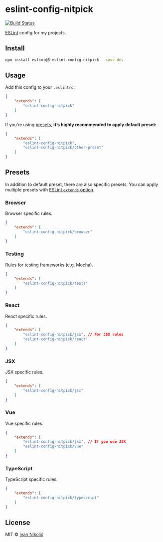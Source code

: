 # eslint-config-nitpick

[![Build Status][ci-img]][ci]

[ESLint][eslint] config for my projects.

## Install

```sh
npm install eslint@8 eslint-config-nitpick --save-dev
```

## Usage

Add this config to your `.eslintrc`:

<!-- prettier-ignore-start -->

```json
{
	"extends": [
		"eslint-config-nitpick"
	]
}
```

<!-- prettier-ignore-end -->

If you’re using [presets](#presets), **it’s highly recommended to apply default
preset:**

<!-- prettier-ignore-start -->

```json
{
	"extends": [
		"eslint-config-nitpick",
		"eslint-config-nitpick/other-preset"
	]
}
```

<!-- prettier-ignore-end -->

## Presets

In addition to default preset, there are also specific presets. You can apply
multiple presets with [ESLint `extends` option][eslint-extends].

### Browser

Browser specific rules.

<!-- prettier-ignore-start -->

```json
{
	"extends": [
		"eslint-config-nitpick/browser"
	]
}
```

<!-- prettier-ignore-end -->

### Testing

Rules for testing frameworks (e.g. Mocha).

<!-- prettier-ignore-start -->

```json
{
	"extends": [
		"eslint-config-nitpick/tests"
	]
}
```

<!-- prettier-ignore-end -->

### React

React specific rules.

<!-- prettier-ignore-start -->

```json
{
	"extends": [
		"eslint-config-nitpick/jsx", // For JSX rules
		"eslint-config-nitpick/react"
	]
}
```

<!-- prettier-ignore-end -->

### JSX

JSX specific rules.

<!-- prettier-ignore-start -->

```json
{
	"extends": [
		"eslint-config-nitpick/jsx"
	]
}
```

<!-- prettier-ignore-end -->

### Vue

Vue specific rules.

<!-- prettier-ignore-start -->

```json
{
	"extends": [
		"eslint-config-nitpick/jsx", // If you use JSX
		"eslint-config-nitpick/vue"
	]
}
```

<!-- prettier-ignore-end -->

### TypeScript

TypeScript specific rules.

<!-- prettier-ignore-start -->

```json
{
	"extends": [
		"eslint-config-nitpick/typescript"
	]
}
```

<!-- prettier-ignore-end -->

## License

MIT © [Ivan Nikolić](http://ivannikolic.com)

<!-- prettier-ignore-start -->

[ci]: https://github.com/niksy/eslint-config-nitpick/actions?query=workflow%3ACI
[ci-img]: https://github.com/niksy/eslint-config-nitpick/workflows/CI/badge.svg?branch=master
[eslint]: http://eslint.org/
[eslint-extends]: http://eslint.org/docs/user-guide/configuring#extending-configuration-files
[tc39-proposals]: https://github.com/tc39/proposals#active-proposals

<!-- prettier-ignore-end -->
